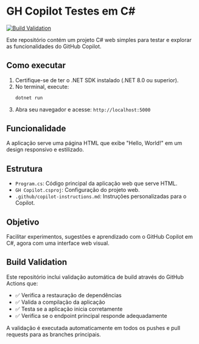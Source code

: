# GH Copilot Testes em C#

[![Build Validation](https://github.com/viniteixeras/ghcopilotdemos/actions/workflows/build-validation.yml/badge.svg)](https://github.com/viniteixeras/ghcopilotdemos/actions/workflows/build-validation.yml)

Este repositório contém um projeto C# web simples para testar e explorar as funcionalidades do GitHub Copilot.

## Como executar

1. Certifique-se de ter o .NET SDK instalado (.NET 8.0 ou superior).
2. No terminal, execute:
   ```powershell
   dotnet run
   ```
3. Abra seu navegador e acesse: `http://localhost:5000`

## Funcionalidade

A aplicação serve uma página HTML que exibe "Hello, World!" em um design responsivo e estilizado.

## Estrutura
- `Program.cs`: Código principal da aplicação web que serve HTML.
- `GH Copilot.csproj`: Configuração do projeto web.
- `.github/copilot-instructions.md`: Instruções personalizadas para o Copilot.

## Objetivo

Facilitar experimentos, sugestões e aprendizado com o GitHub Copilot em C#, agora com uma interface web visual.

## Build Validation

Este repositório inclui validação automática de build através do GitHub Actions que:
- ✅ Verifica a restauração de dependências
- ✅ Valida a compilação da aplicação
- ✅ Testa se a aplicação inicia corretamente
- ✅ Verifica se o endpoint principal responde adequadamente

A validação é executada automaticamente em todos os pushes e pull requests para as branches principais.
